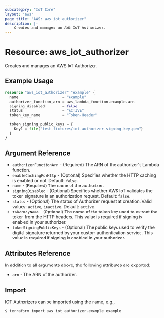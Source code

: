```yaml
---
subcategory: "IoT Core"
layout: "aws"
page_title: "AWS: aws_iot_authorizer"
description: |-
    Creates and manages an AWS IoT Authorizer.
---
```


# Resource: aws_iot_authorizer

Creates and manages an AWS IoT Authorizer.

## Example Usage

```terraform
resource "aws_iot_authorizer" "example" {
  name                    = "example"
  authorizer_function_arn = aws_lambda_function.example.arn
  signing_disabled        = false
  status                  = "ACTIVE"
  token_key_name          = "Token-Header"

  token_signing_public_keys = {
    Key1 = file("test-fixtures/iot-authorizer-signing-key.pem")
  }
}
```

## Argument Reference

* `authorizerFunctionArn` - (Required) The ARN of the authorizer's Lambda function.
* `enableCachingForHttp`  - (Optional) Specifies whether the HTTP caching is enabled or not. Default: `false`.
* `name` - (Required) The name of the authorizer.
* `signingDisabled` - (Optional) Specifies whether AWS IoT validates the token signature in an authorization request. Default: `false`.
* `status` - (Optional) The status of Authorizer request at creation. Valid values: `active`, `inactive`. Default: `active`.
* `tokenKeyName` - (Optional) The name of the token key used to extract the token from the HTTP headers. This value is required if signing is enabled in your authorizer.
* `tokenSigningPublicKeys` - (Optional) The public keys used to verify the digital signature returned by your custom authentication service. This value is required if signing is enabled in your authorizer.

## Attributes Reference

In addition to all arguments above, the following attributes are exported:

* `arn` - The ARN of the authorizer.

## Import

IOT Authorizers can be imported using the name, e.g.,

```
$ terraform import aws_iot_authorizer.example example
```

<!-- cache-key: cdktf-0.17.0-pre.15 input-1e473faf89a96f3b33e4117baad2d37f62d6ab46e79c88f38a54a6d457ffeb8a -->